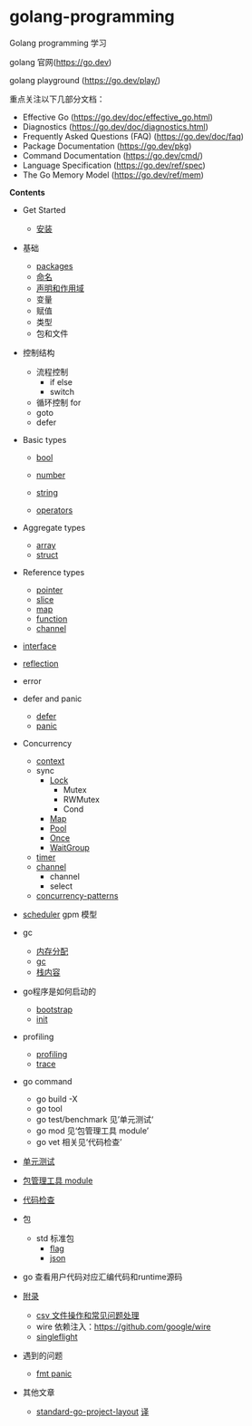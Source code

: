 # golang-programming

Golang programming 学习

golang 官网(https://go.dev)

golang playground (https://go.dev/play/)

重点关注以下几部分文档：
- Effective Go (https://go.dev/doc/effective_go.html)
- Diagnostics (https://go.dev/doc/diagnostics.html)
- Frequently Asked Questions (FAQ) (https://go.dev/doc/faq)
- Package Documentation (https://go.dev/pkg)
- Command Documentation (https://go.dev/cmd/)
- Language Specification (https://go.dev/ref/spec)
- The Go Memory Model (https://go.dev/ref/mem)



**Contents**

- Get Started 
    - [安装](install.md)
- 基础
    - [packages](basics/basic/packages.md)
    - [命名](basics/basic/names.md)
    - [声明和作用域](basics/basic/declarations-and-scope.md)
    - 变量
    - 赋值
    - 类型
    - 包和文件

- 控制结构
    - 流程控制
        - if else
        - switch
    - 循环控制 for
    - goto
    - defer

- Basic types

    - [bool](basics/basic-types/bool.md)

    - [number](basics/basic-types/number.md)

    - [string](basics/basic-types/string.md)
    
    - [operators](basics/basic-types/operators.md)


- Aggregate types
    - [array](aggregate-types/array.md)
    - [struct](aggregate-types/struct.md)
- Reference types
    - [pointer](reference-types/pointer.md)
    - [slice](reference-types/slice.md)
    - [map](reference-types/map.md)
    - [function](reference-types/function.md)
    - [channel](reference-types/channel.md)
- [interface](interface/interface.md)
- [reflection](reflect/reflect.md)
- error
- defer and panic
    - [defer](errors/defer.md)
    - [panic](errors/panic.md)
- Concurrency
    - [context](concurrency/context.md)
    - sync
        - [Lock](sync/lock.md)
            - Mutex
            - RWMutex
            - Cond
        - [Map](sync/map.md)
        - [Pool](sync/pool.md)
        - [Once](sync/once.md)
        - [WaitGroup](sync/waitgroup.md)
    - [timer](time/timer.md)
    - [channel](channle/channel.md)
        - channel
        - select
    - [concurrency-patterns](concurrency/patterns.md)
- [scheduler](scheduler/scheduler.md)
    gpm 模型
- gc
    - [内存分配](memery-and-gc/memery-allocator.md)
    - [gc](memery-and-gc/memery-allocator.md)
    - [栈内容](memery-and-gc/stack-allocator.md)
- go程序是如何启动的
    - [bootstrap](init/bootstrap.md)
    - [init](init/init.md)
- profiling
    - [profiling](profiling/profiling.md)
    - [trace](profiling/trace.md)
- go command
    - go build -X
    - go tool
    - go test/benchmark 见’单元测试‘
    - go mod 见‘包管理工具 module’
    - go vet 相关见‘代码检查’
- [单元测试](command/test.md)
- [包管理工具 module](command/module.md)
- [代码检查](command/lint.md)
- 包
    - std 标准包
        - [flag](packages/std/flag.md)
        - [json](packages/std/json.md)
- go 查看用户代码对应汇编代码和runtime源码
- [附录](appendix)
    - [csv 文件操作和常见问题处理](appendix/csv.md)
    - wire 依赖注入：https://github.com/google/wire
    - [singleflight](appendix/singleflight.md)

- 遇到的问题
    - [fmt panic](problem/race-fmt-panic.md)
- 其他文章
    - [standard-go-project-layout](https://github.com/golang-standards/project-layout) [译](posts/standard-go-project-layout.md)

